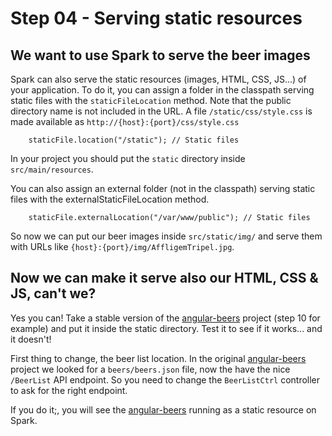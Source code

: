 # Step 04 - Serving static resources

## We want to use Spark to serve the beer images 

Spark can also serve the static resources (images, HTML, CSS, JS...) of your application. To do it, you can assign a folder in the classpath serving static files with the `staticFileLocation` method. Note that the public directory name is not included in the URL. A file `/static/css/style.css` is made available as `http://{host}:{port}/css/style.css`

		staticFile.location("/static"); // Static files
		
In your project you should put the `static` directory inside `src/main/resources`.		
		
You can also assign an external folder (not in the classpath) serving static files with the externalStaticFileLocation method.

		staticFile.externalLocation("/var/www/public"); // Static files

So now we can put our beer images inside `src/static/img/` and serve them with URLs like `{host}:{port}/img/AffligemTripel.jpg`.		 


## Now we can make it serve also our HTML, CSS & JS, can't we? 

Yes you can! Take a stable version of the [angular-beers](https://github.com/LostInBrittany/angular-beers) project (step 10 for example) and put it inside the static directory. Test it to see if it works... and it doesn't!

First thing to change, the beer list location. In the original [angular-beers](https://github.com/LostInBrittany/angular-beers) project we looked for a `beers/beers.json` file, now the have the nice `/BeerList` API endpoint. So you need to change the `BeerListCtrl` controller to ask for the right endpoint.

If you do it;, you will see the [angular-beers](https://github.com/LostInBrittany/angular-beers) running as a static resource on Spark.
		

